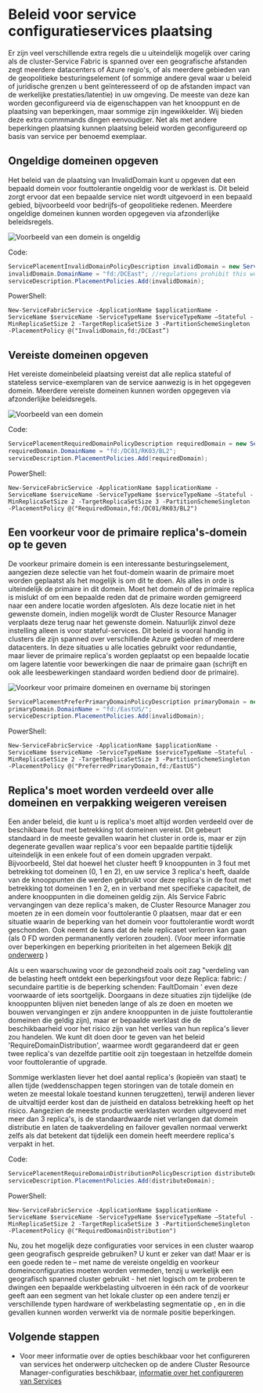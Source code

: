 <properties
   pageTitle="Service Fabric Cluster Resource Manager - beleid plaatsing | Microsoft Azure"
   description="Overzicht van extra plaatsing beleid en de regels voor Service configuratieservices"
   services="service-fabric"
   documentationCenter=".net"
   authors="masnider"
   manager="timlt"
   editor=""/>

<tags
   ms.service="Service-Fabric"
   ms.devlang="dotnet"
   ms.topic="article"
   ms.tgt_pltfrm="NA"
   ms.workload="NA"
   ms.date="08/19/2016"
   ms.author="masnider"/>

# <a name="placement-policies-for-service-fabric-services"></a>Beleid voor service configuratieservices plaatsing
Er zijn veel verschillende extra regels die u uiteindelijk mogelijk over caring als de cluster-Service Fabric is spanned over een geografische afstanden zegt meerdere datacenters of Azure regio's, of als meerdere gebieden van de geopolitieke besturingselement (of sommige andere geval waar u beleid of juridische grenzen u bent geïnteresseerd of op de afstanden impact van de werkelijke prestaties/latentie) in uw omgeving. De meeste van deze kan worden geconfigureerd via de eigenschappen van het knooppunt en de plaatsing van beperkingen, maar sommige zijn ingewikkelder. Wij bieden deze extra commmands dingen eenvoudiger. Net als met andere beperkingen plaatsing kunnen plaatsing beleid worden geconfigureerd op basis van service per benoemd exemplaar.

## <a name="specifying-invalid-domains"></a>Ongeldige domeinen opgeven
Het beleid van de plaatsing van InvalidDomain kunt u opgeven dat een bepaald domein voor fouttolerantie ongeldig voor de werklast is. Dit beleid zorgt ervoor dat een bepaalde service niet wordt uitgevoerd in een bepaald gebied, bijvoorbeeld voor bedrijfs-of geopolitieke redenen. Meerdere ongeldige domeinen kunnen worden opgegeven via afzonderlijke beleidsregels.

![Voorbeeld van een domein is ongeldig][Image1]

Code:

```csharp
ServicePlacementInvalidDomainPolicyDescription invalidDomain = new ServicePlacementInvalidDomainPolicyDescription();
invalidDomain.DomainName = "fd:/DCEast"; //regulations prohibit this workload here
serviceDescription.PlacementPolicies.Add(invalidDomain);
```

PowerShell:

```posh
New-ServiceFabricService -ApplicationName $applicationName -ServiceName $serviceName -ServiceTypeName $serviceTypeName –Stateful -MinReplicaSetSize 2 -TargetReplicaSetSize 3 -PartitionSchemeSingleton -PlacementPolicy @("InvalidDomain,fd:/DCEast”)
```
## <a name="specifying-required-domains"></a>Vereiste domeinen opgeven
Het vereiste domeinbeleid plaatsing vereist dat alle replica stateful of stateless service-exemplaren van de service aanwezig is in het opgegeven domein. Meerdere vereiste domeinen kunnen worden opgegeven via afzonderlijke beleidsregels.

![Voorbeeld van een domein][Image2]

Code:

```csharp
ServicePlacementRequiredDomainPolicyDescription requiredDomain = new ServicePlacementRequiredDomainPolicyDescription();
requiredDomain.DomainName = "fd:/DC01/RK03/BL2";
serviceDescription.PlacementPolicies.Add(requiredDomain);
```

PowerShell:

```posh
New-ServiceFabricService -ApplicationName $applicationName -ServiceName $serviceName -ServiceTypeName $serviceTypeName –Stateful -MinReplicaSetSize 2 -TargetReplicaSetSize 3 -PartitionSchemeSingleton -PlacementPolicy @("RequiredDomain,fd:/DC01/RK03/BL2")
```

## <a name="specifying-a-preferred-domain-for-the-primary-replicas"></a>Een voorkeur voor de primaire replica's-domein op te geven
De voorkeur primaire domein is een interessante besturingselement, aangezien deze selectie van het fout-domein waarin de primaire moet worden geplaatst als het mogelijk is om dit te doen. Als alles in orde is uiteindelijk de primaire in dit domein. Moet het domein of de primaire replica is mislukt of om een bepaalde reden dat de primaire worden gemigreerd naar een andere locatie worden afgesloten. Als deze locatie niet in het gewenste domein, indien mogelijk wordt de Cluster Resource Manager verplaats deze terug naar het gewenste domein. Natuurlijk zinvol deze instelling alleen is voor stateful-services. Dit beleid is vooral handig in clusters die zijn spanned over verschillende Azure gebieden of meerdere datacenters. In deze situaties u alle locaties gebruikt voor redundantie, maar liever de primaire replica's worden geplaatst op een bepaalde locatie om lagere latentie voor bewerkingen die naar de primaire gaan (schrijft en ook alle leesbewerkingen standaard worden bediend door de primaire).

![Voorkeur voor primaire domeinen en overname bij storingen][Image3]

```csharp
ServicePlacementPreferPrimaryDomainPolicyDescription primaryDomain = new ServicePlacementPreferPrimaryDomainPolicyDescription();
primaryDomain.DomainName = "fd:/EastUS/";
serviceDescription.PlacementPolicies.Add(invalidDomain);
```

PowerShell:

```posh
New-ServiceFabricService -ApplicationName $applicationName -ServiceName $serviceName -ServiceTypeName $serviceTypeName –Stateful -MinReplicaSetSize 2 -TargetReplicaSetSize 3 -PartitionSchemeSingleton -PlacementPolicy @("PreferredPrimaryDomain,fd:/EastUS")
```

## <a name="requiring-replicas-to-be-distributed-among-all-domains-and-disallowing-packing"></a>Replica's moet worden verdeeld over alle domeinen en verpakking weigeren vereisen
Een ander beleid, die kunt u is replica's moet altijd worden verdeeld over de beschikbare fout met betrekking tot domeinen vereist. Dit gebeurt standaard in de meeste gevallen waarin het cluster in orde is, maar er zijn degenerate gevallen waar replica's voor een bepaalde partitie tijdelijk uiteindelijk in een enkele fout of een domein upgraden verpakt. Bijvoorbeeld, Stel dat hoewel het cluster heeft 9 knooppunten in 3 fout met betrekking tot domeinen (0, 1 en 2), en uw service 3 replica's heeft, daalde van de knooppunten die werden gebruikt voor deze replica's in de fout met betrekking tot domeinen 1 en 2, en in verband met specifieke capaciteit, de andere knooppunten in die domeinen geldig zijn. Als Service Fabric vervangingen van deze replica's maken, de Cluster Resource Manager zou moeten ze in een domein voor fouttolerantie 0 plaatsen, maar dat er een situatie waarin de beperking van het domein voor fouttolerantie wordt wordt geschonden. Ook neemt de kans dat de hele replicaset verloren kan gaan (als 0 FD worden permananently verloren zouden). (Voor meer informatie over beperkingen en beperking prioriteiten in het algemeen Bekijk [dit onderwerp](service-fabric-cluster-resource-manager-management-integration.md#constraint-priorities) )

Als u een waarschuwing voor de gezondheid zoals ooit zag "verdeling van de belasting heeft ontdekt een beperkingsfout voor deze Replica: fabric: /<some service name> secundaire partitie <some partition ID> is de beperking schenden: FaultDomain ' even deze voorwaarde of iets soortgelijk. Doorgaans in deze situaties zijn tijdelijke (de knooppunten blijven niet beneden lange of als ze doen en moeten we bouwen vervangingen er zijn andere knooppunten in de juiste fouttolerantie domeinen die geldig zijn), maar er bepaalde werklast die de beschikbaarheid voor het risico zijn van het verlies van hun replica's liever zou handelen. We kunt dit doen door te geven van het beleid 'RequireDomainDistribution', waarmee wordt gegarandeerd dat er geen twee replica's van dezelfde partitie ooit zijn toegestaan in hetzelfde domein voor fouttolerantie of upgrade.

Sommige werklasten liever het doel aantal replica's (kopieën van staat) te allen tijde (weddenschappen tegen storingen van de totale domein en weten ze meestal lokale toestand kunnen terugzetten), terwijl anderen liever de uitvaltijd eerder kost dan de juistheid en dataloss betrekking heeft op het risico. Aangezien de meeste productie werklasten worden uitgevoerd met meer dan 3 replica's, is de standaardwaarde niet verlangen dat domein distributie en laten de taakverdeling en failover gevallen normaal verwerkt zelfs als dat betekent dat tijdelijk een domein heeft meerdere replica's verpakt in het.

Code:

```csharp
ServicePlacementRequireDomainDistributionPolicyDescription distributeDomain = new ServicePlacementRequireDomainDistributionPolicyDescription();
serviceDescription.PlacementPolicies.Add(distributeDomain);
```

PowerShell:

```posh
New-ServiceFabricService -ApplicationName $applicationName -ServiceName $serviceName -ServiceTypeName $serviceTypeName –Stateful -MinReplicaSetSize 2 -TargetReplicaSetSize 3 -PartitionSchemeSingleton -PlacementPolicy @("RequiredDomainDistribution")
```

Nu, zou het mogelijk deze configuraties voor services in een cluster waarop geen geografisch gespreide gebruiken? U kunt er zeker van dat! Maar er is een goede reden te – met name de vereiste ongeldig en voorkeur domeinconfiguraties moeten worden vermeden, tenzij u werkelijk een geografisch spanned cluster gebruikt - het niet logisch om te proberen te dwingen een bepaalde werkbelasting uitvoeren in één rack of de voorkeur geeft aan een segment van het lokale cluster op een andere tenzij er verschillende typen hardware of werkbelasting segmentatie op , en in die gevallen kunnen worden verwerkt via de normale positie beperkingen.

## <a name="next-steps"></a>Volgende stappen
- Voor meer informatie over de opties beschikbaar voor het configureren van services het onderwerp uitchecken op de andere Cluster Resource Manager-configuraties beschikbaar, [informatie over het configureren van Services](service-fabric-cluster-resource-manager-configure-services.md)

[Image1]:./media/service-fabric-cluster-resource-manager-advanced-placement-rules-placement-policies/cluster-invalid-placement-domain.png
[Image2]:./media/service-fabric-cluster-resource-manager-advanced-placement-rules-placement-policies/cluster-required-placement-domain.png
[Image3]:./media/service-fabric-cluster-resource-manager-advanced-placement-rules-placement-policies/cluster-preferred-primary-domain.png
